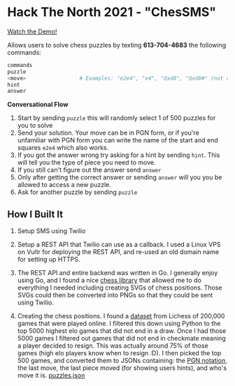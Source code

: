 # Hack The North 2021 - "ChesSMS"

[Watch the Demo!](https://youtu.be/5lVBIMsYSuU)

Allows users to solve chess puzzles by texting **613-704-4683** the following commands:

```bash
commands
puzzle
<move>                 # Examples: "e2e4", "e4", "Qxd8", "Qxd8#" (not case sensitive)
hint
answer
```
**Conversational Flow**

1. Start by sending ```puzzle``` this will randomly select 1 of 500 puzzles for you to solve
2. Send your solution. Your move can be in PGN form, or if you're unfamiliar with PGN form you can write the name of the start and end squares ```e2e4``` which also works.
3. If you got the answer wrong try asking for a hint by sending ```hint```. This will tell you the type of piece you need to move.
4. If you still can't figure out the answer send ```answer```
5. Only after getting the correct answer or sending ```answer``` will you you be allowed to access a new puzzle.
6. Ask for another puzzle by sending ```puzzle```

## How I Built It

1. Setup SMS using Twilio

2. Setup a REST API that Twilio can use as a callback. I used a Linux VPS on Vultr for deploying the REST API, and re-used an old domain name for setting up HTTPS.

3. The REST API and entire backend was written in Go. I generally enjoy using Go, and I found a nice [chess library](https://github.com/notnil/chess) that allowed me to do everything I needed including creating SVGs of chess positions. Those SVGs could then be converted into PNGs so that they could be sent using Twilio. 

4. Creating the chess positions. I found a [dataset](https://web.chessdigits.com/data) from Lichess of 200,000  games that were played online. I filtered this down using Python to the top 5000 highest elo games that did not end in a draw. Once I had those 5000 games I filtered out games that did not end in checkmate meaning a player decided to resign. This was actually around 75% of those games (high elo players know when to resign :D). I then picked the top 500 games, and converted them to JSONs containing: the [PGN notation](https://en.wikipedia.org/wiki/Portable_Game_Notation), the last move, the last piece moved (for showing users hints), and who's move it is. [puzzles.json](https://github.com/danielholmes839/htn-2021/blob/master/python/puzzles.json)
